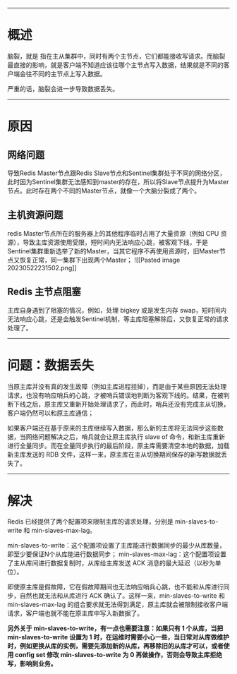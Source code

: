 ___
# 概述
脑裂，就是 指在主从集群中，同时有两个主节点，它们都能接收写请求。而脑裂最直接的影响，就是客户端不知道应该往哪个主节点写入数据，结果就是不同的客户端会往不同的主节点上写入数据。

严重的话，脑裂会进一步导致数据丢失。

___
# 原因

## 网络问题
导致Redis Master节点跟Redis Slave节点和Sentinel集群处于不同的网络分区，此时因为Sentinel集群无法感知到master的存在，所以将Slave节点提升为Master节点。此时存在两个不同的Master节点，就像一个大脑分裂成了两个。

## 主机资源问题
redis Master节点所在的服务器上的其他程序临时占用了大量资源（例如 CPU 资源），导致主库资源使用受限，短时间内无法响应心跳，被客观下线，于是Sentinel集群重新选举了新的Master，当其它程序不再使用资源时，旧Master节点又恢复正常，同一集群下出现两个Master；
![[Pasted image 20230522231502.png]]

## Redis 主节点阻塞
主库自身遇到了阻塞的情况，例如，处理 bigkey 或是发生内存 swap，短时间内无法响应心跳，还是会触发Sentinel机制，等主库阻塞解除后，又恢复正常的请求处理了。

___
# 问题：数据丢失
当原主库并没有真的发生故障（例如主库进程挂掉），而是由于某些原因无法处理请求，也没有响应哨兵的心跳，才被哨兵错误地判断为客观下线的。结果，在被判断下线之后，原主库又重新开始处理请求了，而此时，哨兵还没有完成主从切换，客户端仍然可以和原主库通信；

如果客户端还在基于原来的主库继续写入数据，那么新的主库将无法同步这些数据，当网络问题解决之后，哨兵就会让原主库执行 slave of 命令，和新主库重新进行全量同步。而在全量同步执行的最后阶段，原主库需要清空本地的数据，加载新主库发送的 RDB 文件，这样一来，原主库在主从切换期间保存的新写数据就丢失了。

___
# 解决
Redis 已经提供了两个配置项来限制主库的请求处理，分别是 min-slaves-to-write 和 min-slaves-max-lag。

min-slaves-to-write：这个配置项设置了主库能进行数据同步的最少从库数量，即至少要保证N个从库能进行数据同步；
min-slaves-max-lag：这个配置项设置了主从库间进行数据复制时，从库给主库发送 ACK 消息的最大延迟（以秒为单位）。

即使原主库是假故障，它在假故障期间也无法响应哨兵心跳，也不能和从库进行同步，自然也就无法和从库进行 ACK 确认了。这样一来，min-slaves-to-write 和 min-slaves-max-lag 的组合要求就无法得到满足，原主库就会被限制接收客户端请求，客户端也就不能在原主库中写入新数据了。

**另外关于 min-slaves-to-write，有一点也需要注意：如果只有 1 个从库，当把 min-slaves-to-write 设置为 1 时，在运维时需要小心一些，当日常对从库做维护时，例如更换从库的实例，需要先添加新的从库，再移除旧的从库才可以，或者使用 config set 修改 min-slaves-to-write 为 0 再做操作，否则会导致主库拒绝写，影响到业务。**



